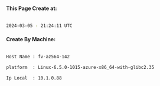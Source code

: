 
   
#### This Page Create at:

```bash

2024-03-05 - 21:24:11 UTC

```

#### Create By Machine:

```bash

Host Name : fv-az564-142

platform  : Linux-6.5.0-1015-azure-x86_64-with-glibc2.35

Ip Local  : 10.1.0.88

```

